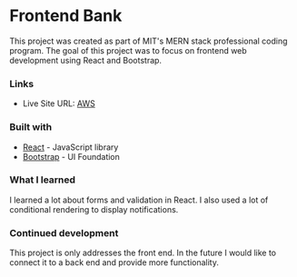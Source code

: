 # Frontend Bank

This project was created as part of MIT's MERN stack professional coding program. The goal of this project was to focus on frontend web development using React and Bootstrap.  




### Links

- Live Site URL: [AWS](http://emersondayfrontendbanking.s3-website-us-west-1.amazonaws.com/all-data)


### Built with
- [React](https://reactjs.org/) - JavaScript library
- [Bootstrap](https://react-bootstrap.github.io/) - UI Foundation



### What I learned

I learned a lot about forms and validation in React. I also used a lot of conditional rendering to display notifications.




### Continued development

This project is only addresses the front end. In the future I would like to connect it to a back end and provide more functionality. 


